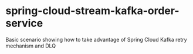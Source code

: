 # spring-cloud-stream-kafka-order-service
Basic scenario showing how to take advantage of Spring Cloud Kafka retry mechanism and DLQ
